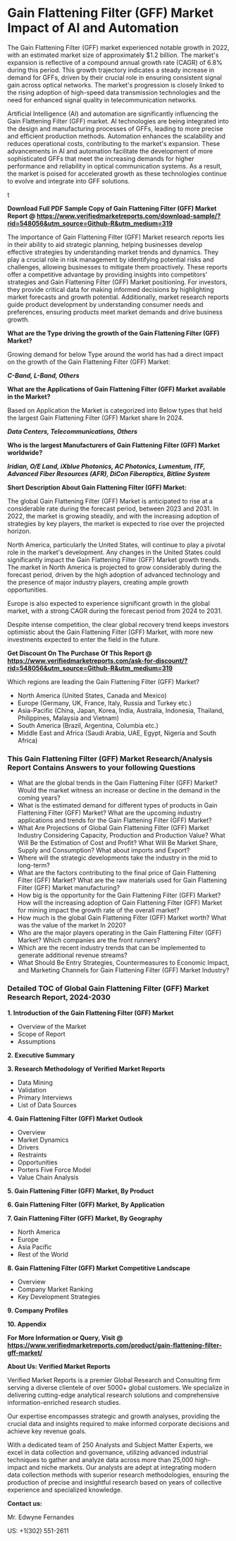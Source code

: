 <meta name="title" content="Global Gain Flattening Filter (GFF) Market Impact of AI and Automation"><meta name="description" content="The Gain Flattening Filter (GFF) market experienced notable growth in 2022, with an estimated market size of approximately $1.2 billion. The market's expansion is refl"><meta name="title" content="Gain Flattening Filter (GFF) Market Size, Share, Scope, Trends, Growth, Opportunities, Analysis, Forecast"><h1>Gain Flattening Filter (GFF) Market Impact of AI and Automation</h1><p>The Gain Flattening Filter (GFF) market experienced notable growth in 2022, with an estimated market size of approximately $1.2 billion. The market's expansion is reflective of a compound annual growth rate (CAGR) of 6.8% during this period. This growth trajectory indicates a steady increase in demand for GFFs, driven by their crucial role in ensuring consistent signal gain across optical networks. The market's progression is closely linked to the rising adoption of high-speed data transmission technologies and the need for enhanced signal quality in telecommunication networks.</p><p>Artificial Intelligence (AI) and automation are significantly influencing the Gain Flattening Filter (GFF) market. AI technologies are being integrated into the design and manufacturing processes of GFFs, leading to more precise and efficient production methods. Automation enhances the scalability and reduces operational costs, contributing to the market's expansion. These advancements in AI and automation facilitate the development of more sophisticated GFFs that meet the increasing demands for higher performance and reliability in optical communication systems. As a result, the market is poised for accelerated growth as these technologies continue to evolve and integrate into GFF solutions.</p>t</p><p id="" class=""><strong>Download Full PDF Sample Copy of Gain Flattening Filter (GFF) Market Report @ <a href="https://www.verifiedmarketreports.com/download-sample/?rid=548056&utm_source=Github-R&utm_medium=319" target="_blank">https://www.verifiedmarketreports.com/download-sample/?rid=548056&utm_source=Github-R&utm_medium=319</a></strong></p><p>The importance of&nbsp;Gain Flattening Filter (GFF) Market research reports lies in their ability to aid strategic planning, helping businesses develop effective strategies by understanding market trends and dynamics. They play a crucial role in risk management by identifying potential risks and challenges, allowing businesses to mitigate them proactively. These reports offer a competitive advantage by providing insights into competitors' strategies and Gain Flattening Filter (GFF) Market positioning. For investors, they provide critical data for making informed decisions by highlighting market forecasts and growth potential. Additionally, market research reports guide product development by understanding consumer needs and preferences, ensuring products meet market demands and drive business growth.</p><p><strong>What are the&nbsp;Type driving the growth of the Gain Flattening Filter (GFF) Market?</strong></p><p id="" class="">Growing demand for below Type around the world has had a direct impact on the growth of the Gain Flattening Filter (GFF) Market:</p><em><strong>C-Band, L-Band, Others</strong></em></p><strong>What are the&nbsp;Applications&nbsp;of Gain Flattening Filter (GFF) Market available in the Market?</strong></p><p id="" class="">Based on Application the Market is categorized into Below types that held the largest Gain Flattening Filter (GFF) Market share In 2024.</p><em><strong>Data Centers, Telecommunications, Others</strong></em></p><strong>Who is the largest Manufacturers of Gain Flattening Filter (GFF) Market worldwide?</strong></p><p><em><strong>Iridian, O/E Land, iXblue Photonics, AC Photonics, Lumentum, ITF, Advanced Fiber Resources (AFR), DiCon Fiberoptics, Bitline System</strong></em></p><p id="" class=""><strong>Short Description About Gain Flattening Filter (GFF) Market:</strong></p><p>The global Gain Flattening Filter (GFF) Market is anticipated to rise at a considerable rate during the forecast period, between 2023 and 2031. In 2022, the market is growing steadily, and with the increasing adoption of strategies by key players, the market is expected to rise over the projected horizon.</p><p>North America, particularly the United States, will continue to play a pivotal role in the market's development. Any changes in the United States could significantly impact the Gain Flattening Filter (GFF) Market growth trends. The market in North America is projected to grow considerably during the forecast period, driven by the high adoption of advanced technology and the presence of major industry players, creating ample growth opportunities.</p><p>Europe is also expected to experience significant growth in the global market, with a strong CAGR during the forecast period from 2024 to 2031.</p><p>Despite intense competition, the clear global recovery trend keeps investors optimistic about the Gain Flattening Filter (GFF) Market, with more new investments expected to enter the field in the future.</p><p id="" class=""><strong>Get Discount On The Purchase Of This Report @ <a href="https://www.verifiedmarketreports.com/ask-for-discount/?rid=548056&utm_source=Github-R&utm_medium=319" target="_blank">https://www.verifiedmarketreports.com/ask-for-discount/?rid=548056&utm_source=Github-R&utm_medium=319</a></strong></p>Which regions are leading the Gain Flattening Filter (GFF) Market?</p><ul><li>North America (United States, Canada and Mexico)</li><li>Europe (Germany, UK, France, Italy, Russia and Turkey etc.)</li><li>Asia-Pacific (China, Japan, Korea, India, Australia, Indonesia, Thailand, Philippines, Malaysia and Vietnam)</li><li>South America (Brazil, Argentina, Columbia etc.)</li><li>Middle East and Africa (Saudi Arabia, UAE, Egypt, Nigeria and South Africa)</li></ul><h3 id="" class="">This Gain Flattening Filter (GFF) Market Research/Analysis Report Contains Answers to your following Questions</h3><ul><li>What are the global trends in the Gain Flattening Filter (GFF) Market? Would the market witness an increase or decline in the demand in the coming years?</li><li>What is the estimated demand for different types of products in Gain Flattening Filter (GFF) Market? What are the upcoming industry applications and trends for the Gain Flattening Filter (GFF) Market?</li><li>What Are Projections of Global Gain Flattening Filter (GFF) Market Industry Considering Capacity, Production and Production Value? What Will Be the Estimation of Cost and Profit? What Will Be Market Share, Supply and Consumption? What about imports and Export?</li><li>Where will the strategic developments take the industry in the mid to long-term?</li><li>What are the factors contributing to the final price of Gain Flattening Filter (GFF) Market? What are the raw materials used for Gain Flattening Filter (GFF) Market manufacturing?</li><li>How big is the opportunity for the Gain Flattening Filter (GFF) Market? How will the increasing adoption of Gain Flattening Filter (GFF) Market for mining impact the growth rate of the overall market?</li><li>How much is the global Gain Flattening Filter (GFF) Market worth? What was the value of the market In 2020?</li><li>Who are the major players operating in the Gain Flattening Filter (GFF) Market? Which companies are the front runners?</li><li>Which are the recent industry trends that can be implemented to generate additional revenue streams?</li><li>What Should Be Entry Strategies, Countermeasures to Economic Impact, and Marketing Channels for Gain Flattening Filter (GFF) Market Industry?</li></ul><h3 id="" class="">Detailed TOC of Global Gain Flattening Filter (GFF) Market Research Report, 2024-2030</h3><p id="" class=""><strong>1. Introduction of the Gain Flattening Filter (GFF) Market</strong></p><ul><li>Overview of the Market</li><li>Scope of Report</li><li>Assumptions</li></ul><p id="" class=""><strong>2. Executive Summary</strong></p><p id="" class=""><strong>3. Research Methodology of Verified Market Reports</strong></p><ul><li>Data Mining</li><li>Validation</li><li>Primary Interviews</li><li>List of Data Sources</li></ul><p id="" class=""><strong>4. Gain Flattening Filter (GFF) Market Outlook</strong></p><ul><li>Overview</li><li>Market Dynamics</li><li>Drivers</li><li>Restraints</li><li>Opportunities</li><li>Porters Five Force Model</li><li>Value Chain Analysis</li></ul><p id="" class=""><strong>5. Gain Flattening Filter (GFF) Market, By Product</strong></p><p id="" class=""><strong>6. Gain Flattening Filter (GFF) Market, By Application</strong></p><p id="" class=""><strong>7. Gain Flattening Filter (GFF) Market, By Geography</strong></p><ul><li>North America</li><li>Europe</li><li>Asia Pacific</li><li>Rest of the World</li></ul><p id="" class=""><strong>8. Gain Flattening Filter (GFF) Market Competitive Landscape</strong></p><ul><li>Overview</li><li>Company Market Ranking</li><li>Key Development Strategies</li></ul><p id="" class=""><strong>9. Company Profiles</strong></p><p id="" class=""><strong>10. Appendix</strong></p><p id="" class=""><strong>For More Information or Query, Visit @ <a href="https://www.verifiedmarketreports.com/product/gain-flattening-filter-gff-market/" target="_blank">https://www.verifiedmarketreports.com/product/gain-flattening-filter-gff-market/</a></strong></p><p id="" class=""><strong>About Us: Verified Market Reports</strong></p><p id="" class="">Verified Market Reports is a premier Global Research and Consulting firm serving a diverse clientele of over 5000+ global customers. We specialize in delivering cutting-edge analytical research solutions and comprehensive information-enriched research studies.</p><p id="" class="">Our expertise encompasses strategic and growth analyses, providing the crucial data and insights required to make informed corporate decisions and achieve key revenue goals.</p><p id="" class="">With a dedicated team of 250 Analysts and Subject Matter Experts, we excel in data collection and governance, utilizing advanced industrial techniques to gather and analyze data across more than 25,000 high-impact and niche markets. Our analysts are adept at integrating modern data collection methods with superior research methodologies, ensuring the production of precise and insightful research based on years of collective experience and specialized knowledge.</p><p id="" class=""><strong>Contact us:</strong></p><p id="" class="">Mr. Edwyne Fernandes</p><p id="" class="">US: +1(302) 551-2611</p>